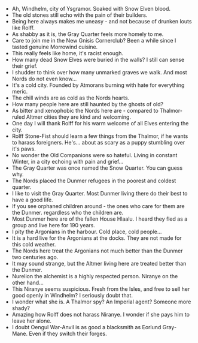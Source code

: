 - Ah, Windhelm, city of Ysgramor. Soaked with Snow Elven blood.
- The old stones still echo with the pain of their builders.
- Being here always makes me uneasy - and not because of drunken louts like Rolff.
- As shabby as it is, the Gray Quarter feels more homely to me.
- Care to join me in the New Gnisis Cornerclub? Been a while since I tasted genuine Morrowind cuisine.
- This really feels like home, it's racist enough.
- How many dead Snow Elves were buried in the walls? I still can sense their grief.
- I shudder to think over how many unmarked graves we walk. And most Nords do not even know...
- It's a cold city. Founded by Atmorans burning with hate for everything meric.
- The chill winds are as cold as the Nords hearts.
- How many people here are still haunted by the ghosts of old?
- As bitter and xenophobic the Nords here are - compared to Thalmor-ruled Altmer cities they are kind and welcoming.
- One day I will thank Rolff for his warm welcome of all Elves entering the city.
- Rolff Stone-Fist should learn a few things from the Thalmor, if he wants to harass foreigners. He's... about as scary as a puppy stumbling over it's paws.
- No wonder the Old Companions were so hateful. Living in constant Winter, in a city echoing with pain and grief...
- The Gray Quarter was once named the Snow Quarter. You can guess why.
- The Nords placed the Dunmer refugees in the poorest and coldest quarter.
- I like to visit the Gray Quarter. Most Dunmer living there do their best to have a good life.
- If you see orphaned children around - the ones who care for them are the Dunmer. regardless who the children are.
- Most Dunmer here are of the fallen House Hlaalu. I heard they fled as a group and live here for 190 years.
- I pity the Argonians in the harbour. Cold place, cold people...
- It is a hard live for the Argonians at the docks. They are not made for this cold weather.
- The Nords here treat the Argonians not much better than the Dunmer two centuries ago.
- It may sound strange, but the Altmer living here are treated better than the Dunmer.
- Nurelion the alchemist is a highly respected person. Niranye on the other hand...
- This Niranye seems suspicious. Fresh from the Isles, and free to sell her good openly in Windhelm? I seriously doubt that.
- I wonder what she is. A Thalmor spy? An Imperial agent? Someone more shady?
- Amazing how Rolff does not harass Niranye. I wonder if she pays him to leave her alone.
- I doubt Oengul War-Anvil is as good a blacksmith as Eorlund Gray-Mane. Even if they switch their forges.
